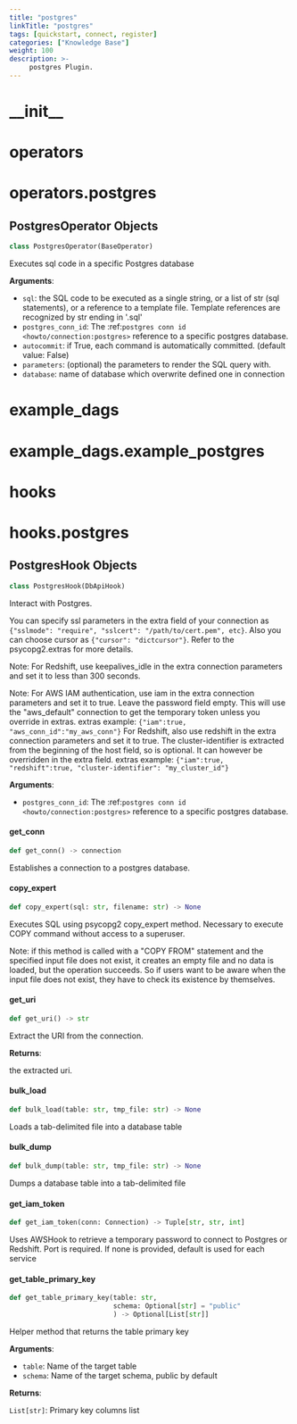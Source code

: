 ```yaml
---
title: "postgres"
linkTitle: "postgres"
tags: [quickstart, connect, register] 
categories: ["Knowledge Base"]
weight: 100
description: >-
     postgres Plugin.
---
```


<a id="__init__"></a>

# \_\_init\_\_

<a id="operators"></a>

# operators

<a id="operators.postgres"></a>

# operators.postgres

<a id="operators.postgres.PostgresOperator"></a>

## PostgresOperator Objects

```python
class PostgresOperator(BaseOperator)
```

Executes sql code in a specific Postgres database

**Arguments**:

- `sql`: the SQL code to be executed as a single string, or
a list of str (sql statements), or a reference to a template file.
Template references are recognized by str ending in '.sql'
- `postgres_conn_id`: The :ref:`postgres conn id <howto/connection:postgres>`
reference to a specific postgres database.
- `autocommit`: if True, each command is automatically committed.
(default value: False)
- `parameters`: (optional) the parameters to render the SQL query with.
- `database`: name of database which overwrite defined one in connection

<a id="example_dags"></a>

# example\_dags

<a id="example_dags.example_postgres"></a>

# example\_dags.example\_postgres

<a id="hooks"></a>

# hooks

<a id="hooks.postgres"></a>

# hooks.postgres

<a id="hooks.postgres.PostgresHook"></a>

## PostgresHook Objects

```python
class PostgresHook(DbApiHook)
```

Interact with Postgres.

You can specify ssl parameters in the extra field of your connection
as ``{"sslmode": "require", "sslcert": "/path/to/cert.pem", etc}``.
Also you can choose cursor as ``{"cursor": "dictcursor"}``. Refer to the
psycopg2.extras for more details.

Note: For Redshift, use keepalives_idle in the extra connection parameters
and set it to less than 300 seconds.

Note: For AWS IAM authentication, use iam in the extra connection parameters
and set it to true. Leave the password field empty. This will use the
"aws_default" connection to get the temporary token unless you override
in extras.
extras example: ``{"iam":true, "aws_conn_id":"my_aws_conn"}``
For Redshift, also use redshift in the extra connection parameters and
set it to true. The cluster-identifier is extracted from the beginning of
the host field, so is optional. It can however be overridden in the extra field.
extras example: ``{"iam":true, "redshift":true, "cluster-identifier": "my_cluster_id"}``

**Arguments**:

- `postgres_conn_id`: The :ref:`postgres conn id <howto/connection:postgres>`
reference to a specific postgres database.

<a id="hooks.postgres.PostgresHook.get_conn"></a>

#### get\_conn

```python
def get_conn() -> connection
```

Establishes a connection to a postgres database.

<a id="hooks.postgres.PostgresHook.copy_expert"></a>

#### copy\_expert

```python
def copy_expert(sql: str, filename: str) -> None
```

Executes SQL using psycopg2 copy_expert method.
Necessary to execute COPY command without access to a superuser.

Note: if this method is called with a "COPY FROM" statement and
the specified input file does not exist, it creates an empty
file and no data is loaded, but the operation succeeds.
So if users want to be aware when the input file does not exist,
they have to check its existence by themselves.

<a id="hooks.postgres.PostgresHook.get_uri"></a>

#### get\_uri

```python
def get_uri() -> str
```

Extract the URI from the connection.

**Returns**:

the extracted uri.

<a id="hooks.postgres.PostgresHook.bulk_load"></a>

#### bulk\_load

```python
def bulk_load(table: str, tmp_file: str) -> None
```

Loads a tab-delimited file into a database table

<a id="hooks.postgres.PostgresHook.bulk_dump"></a>

#### bulk\_dump

```python
def bulk_dump(table: str, tmp_file: str) -> None
```

Dumps a database table into a tab-delimited file

<a id="hooks.postgres.PostgresHook.get_iam_token"></a>

#### get\_iam\_token

```python
def get_iam_token(conn: Connection) -> Tuple[str, str, int]
```

Uses AWSHook to retrieve a temporary password to connect to Postgres
or Redshift. Port is required. If none is provided, default is used for
each service

<a id="hooks.postgres.PostgresHook.get_table_primary_key"></a>

#### get\_table\_primary\_key

```python
def get_table_primary_key(table: str,
                          schema: Optional[str] = "public"
                          ) -> Optional[List[str]]
```

Helper method that returns the table primary key

**Arguments**:

- `table`: Name of the target table
- `schema`: Name of the target schema, public by default

**Returns**:

`List[str]`: Primary key columns list

